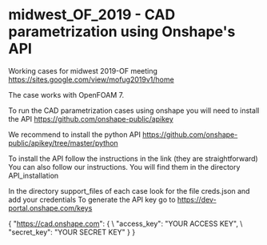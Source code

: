 # midwest_OF_2019 - CAD parametrization using Onshape's API

Working cases for midwest 2019-OF meeting
https://sites.google.com/view/mofug2019v1/home



The case works with OpenFOAM 7.


To run the CAD parametrization cases using onshape you will need to install the API
https://github.com/onshape-public/apikey

We recommend to install the python API
https://github.com/onshape-public/apikey/tree/master/python

To install the API follow the instructions in the link (they are straightforward)
You can also follow our instructions.  You will find them in the directory API_installation


In the directory support_files of each case look for the file creds.json and add your credentials
To generate the API key go to https://dev-portal.onshape.com/keys


{
    \"https://cad.onshape.com": {
    \    "access_key": "YOUR ACCESS KEY",
    \    "secret_key": "YOUR SECRET KEY"
    \}
}

